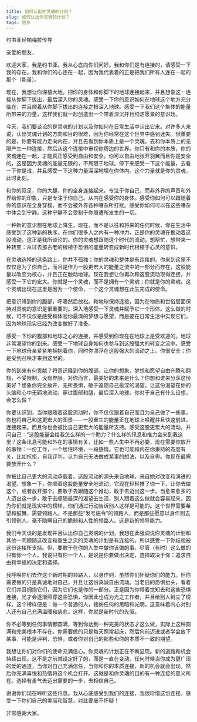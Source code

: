 ```yaml
--- 
title: 如何认出你灵魂的计划？ 
slug: 如何认出你灵魂的计划？ 
tags: 思乡
--- 
```

约书亚经帕梅拉传导

亲爱的朋友，

欢迎大家，我是约书亚。我从心底向你们问好。我和你们是有连接的，请感受一下我的存在。我和你们的心连在一起，因为我代表着的正是把我们所有人连在一起的那个（能量）。

现在，我想让你深植大地，把你的身体和你脚下的地球连接起来，并且想象这一连接从你脚下拔出，最后深入你的灵魂。感受一下你的意识如何在地球这个地方充分临在，并且顺着从你脚下拔出的连接之根深入地球。感受一下我们这个集体的能量所带来的力量，这样我们就一起创造出一个带着深沉并且纯洁愿景的意识场。

今天，我们要谈论的是灵魂的计划以及你如何在日常生活中认出它来。对许多人来说，认出灵魂计划的方向和目的很难，因为你经常在这个世界中感到迷失。很重要的是，你要有能力走向内在，并且去看到你本质上是一个灵魂，去和你本质上的无限产生一种连接，然后从这个连接中审视你周边的世界。你只有和你的本质，你的灵魂连在一起，才能真正感受到自由和安全。你可以自由地张开羽翼而且你是安全的，这是因为灵魂的能量无限的，不局限于地球。停下来感受一下这个能量，去看一下你是谁，并且感受一下这种力量深深地埋在你体内。这个力量就是你的灵魂，此时此刻。

和你的双足，你的大腿，你的全身连接起来。专注于你自己，而非外界的声音和外界给你的印象，只是专注于你自己。从内在感受你的身体。感受你如何可以跟随着你的意识在全身穿梭，而不会被外界各种嘈杂所打扰。感受你如何可以在这些嘈杂中体会到宁静。这种宁静不会受制于你周遭所发生的一切。

一种新的意识想在地球上降生。现在，而不是以往和将来的任何时候，你在生活中感受到了这种新的秩序。在你们很多人之内有一种冲力，正是你的灵魂在推动着这股流动，这正是我所谈论的。你的灵魂想跟随这个时代的流动，想帮忙，想带来一种转变：从过去那古老的根植于恐惧的能量转变成新时代根植于心灵的意识。

在灵魂选择的这条路上，你并不孤独；你的灵魂和整体是有连接的。你来到这里不仅仅是为了你自己，而且是作为一股更宏大的能量之流中的一部分而存在，这股能量以改变为核心，并且正在触动地球。现在我想让你再次和这股流动取得连接，并感受一下它的宏大。你就是一个灵魂，而不是拥有一个灵魂；你就是你的灵魂。这个灵魂出现在这里是因为一个使命，一个这个灵魂想在此生完成的使命。

把意识降到你的腹部，呼吸然后放松。和地球保持连接，因为在物质和世俗层面保持对灵魂的意识是很重要的。深入地感受一下灵魂并赋予它一个形体。这么做的时候，可不仅仅是感受和体验你最深的梦想与愿望，而是要在日常生活中实现它们，因为地球现实已经为改变做好了准备。

感受一下你的腹部和地球之心的连接，并感受到你现在在地球上是受欢迎的。地球非常渴望你的到来。感受一下地球自身如何也参与到这股强大的转变之流中。感受一下地球母亲紧紧地拥抱着你，同时你漂浮在这股强大的流动之上。你很安全；你是受到召唤才来到这里的。

你的到来有何贡献？将意识降到你的腹部。让你的想象，梦想和愿望自由升腾和翱翔，不受限制，没有界限。对你而言，最美好的未来是什么？你想和谁来分享这份美好？想象你完全放开，无所畏惧，敢于追随自己最深的渴望。让这份渴望在你的头脑和心中无羁地流动，穿过腹部和腿，最后深入地球。你对于自己有什么设想，会怎么做？

你要认识到，当你跟随着这股流动时，你不仅仅跟着自己而且为自己做了一些事，你也将自己和这更宏大的图景——一股重生的能量正在地球上唤醒并且快速前进，连接起来。而且你也会被比自己更宏大的能量所支持。感受这股更宏大的流动，并问自己：“这股能量会给我怎么样的一个助力？什么样的讯息和推力会来到我这里？这条讯息可能和外在的事情有关，比如一些人生中不再必要，现在需要你放开的事物：一份工作，一个居住环境，一段感情。它也可能和内在你秉持的态度有关，比如抗拒，自我评判，认为自己无法做成某事的想法，以及自卑。你现在最需要放开什么？

你被比自己更大的流动承载着。这股流动的源头来自地球，来自她对改变和演进的渴望。想象一下，你顺着这股能量安全地流动，它现在轻轻推了你一下，让你去做这个，或者放开那个。要敢于去跟随这个推动，敢于去迈出这一步。当愈来愈多的人迈出这一步，敢于去顺随最深的渴望去生活，别人跟着这么做就会容易起来，因为你们就是现实中的榜样，你们通过行动告诉别人这样是可能的。这个世界需要希望和鼓舞，需要领路人。不是那些“发号施令”的领路人，而是那些愿意以身作则去引领别人，毫不隐瞒自己的脆弱和人性的领路人。这是新的领导能力。

我们今天谈的是发现并且认出你自己灵魂的计划，我想在此强调说你灵魂的计划和其他一同顺随这改变和重生之流的灵魂的计划是有连接的，所以感受一下你歧视被这份连接所支持。但，要敢于在你的人生中做你该做的事，尽管（有时）这么做的只有你一个人。我说只有你一个人，是说是你要做出决定，选择取决于你：追求自由和幸福的决定和选择。

我呼唤你们去作这个新时期的领路人，以身作则，虽然你们怀疑你们的能力。但你需要做的只是真诚地对自己，并且让这份真诚自由流动。当老旧的恐惧抬头，看着它们并且拥抱它们，因为它们也是你的一部分。正是因为你带着觉知去和这些恐惧连接，光才会逐渐照穿这些恐惧，你因此也成为光之工作者，并且给别人树立了榜样。这个榜样便是：做一个普通的人，接纳任何的黑暗和光明。这意味着内心对别人还有自己充满温暖和慈悲。这样，你就是新时代的先驱。

你不必等到任何事情都圆满，等到你达到一种完美的状态才这么做，实际上这种圆满和完美根本不存在。你需要做的只是每天照常起床，然后向前迈进或者学会放下某事，可能是评判，恐惧，或者你对自己的那些和你的本质不一致的期望。

我想让你们对你们的使命充满信心。你灵魂的计划正在不断显现。新的道路和机会持续出现。这不是之前就设定好了的，而是一直在变动。任何时候当你成为更广阔的爱的通道，当你对自己充满信任，当你和你的本质连接，新的机会就会出现，然后你充满喜悦和热情将这个机会打开。这就是和你灵魂的目的有一种连接的意义所在。选择有勇气去迈出需要的一步，去相信自己。

谢谢你们现在聆听这些讯息。我从心底感受到我们的连接，我很珍惜这份连接。感受一下你们自己的美丽和智慧，对此要毫不怀疑！

非常感谢大家。